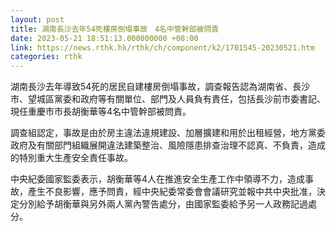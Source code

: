 ```yaml
---
layout: post
title: 湖南長沙去年54死樓房倒塌事故　4名中管幹部被問責
date: 2023-05-21 18:51:13.000000000 +08:00
link: https://news.rthk.hk/rthk/ch/component/k2/1701545-20230521.htm
categories: rthk
---
```


湖南長沙去年導致54死的居民自建樓房倒塌事故，調查報告認為湖南省、長沙市、望城區黨委和政府等有關單位、部門及人員負有責任，包括長沙前市委書記、現任重慶市市長胡衡華等4名中管幹部被問責。

調查組認定，事故是由於房主違法違規建設、加層擴建和用於出租經營，地方黨委政府及有關部門組織展開違法建築整治、風險隱患排查治理不認真、不負責，造成的特別重大生產安全責任事故。

中央紀委國家監委表示，胡衡華等4人在推進安全生產工作中領導不力，造成事故，產生不良影響，應予問責，經中央紀委常委會會議研究並報中共中央批准，決定分別給予胡衡華與另外兩人黨內警告處分，由國家監委給予另一人政務記過處分。
